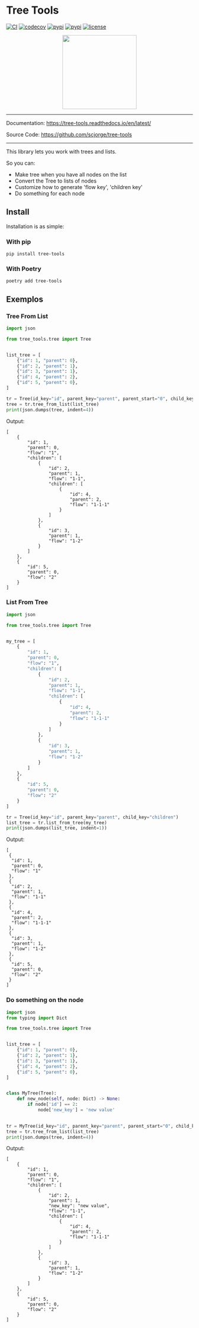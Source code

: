 # Tree Tools

[![CI](https://github.com/scjorge/tree-tools/workflows/CI/badge.svg?event=push)](https://github.com/scjorge/tree-tools/actions)
[![codecov](https://codecov.io/gh/scjorge/tree-tools/branch/master/graph/badge.svg?token=0HF8XRJDV1)](https://codecov.io/gh/scjorge/tree-tools)
[![pypi](https://img.shields.io/pypi/v/tree-tools)](https://pypi.org/project/tree-tools/)
[![pypi](https://img.shields.io/pypi/pyversions/tree-tools)](https://pypi.org/project/tree-tools/)
[![license](https://img.shields.io/pypi/l/tree-tools)](https://github.com/scjorge/tree-tools/blob/master/LICENSE)


<p align="center">
    <img src="https://raw.githubusercontent.com/scjorge/tree-tools/master/docs/assets/logo.png" width='200'/>
</p>

---

Documentation: https://tree-tools.readthedocs.io/en/latest/

Source Code: https://github.com/scjorge/tree-tools

---


This library lets you work with trees and lists.

So you can:

- Make tree when you have all nodes on the list
- Convert the Tree to lists of nodes
- Customize how to generate 'flow key', 'children key'
- Do something for each node


## Install
Installation is as simple:

### With pip

```
pip install tree-tools
```

### With Poetry

```
poetry add tree-tools
```

## Exemplos

### Tree From List 

```python
import json

from tree_tools.tree import Tree


list_tree = [
    {"id": 1, "parent": 0},
    {"id": 2, "parent": 1},
    {"id": 3, "parent": 1},
    {"id": 4, "parent": 2},
    {"id": 5, "parent": 0},
]

tr = Tree(id_key="id", parent_key="parent", parent_start="0", child_key="children")
tree = tr.tree_from_list(list_tree)
print(json.dumps(tree, indent=4))
```

Output:

```
[
    {
        "id": 1,
        "parent": 0,
        "flow": "1",
        "children": [
            {
                "id": 2,
                "parent": 1,
                "flow": "1-1",
                "children": [
                    {
                        "id": 4,
                        "parent": 2,
                        "flow": "1-1-1"
                    }
                ]
            },
            {
                "id": 3,
                "parent": 1,
                "flow": "1-2"
            }
        ]
    },
    {
        "id": 5,
        "parent": 0,
        "flow": "2"
    }
]
```

### List From Tree

```python
import json

from tree_tools.tree import Tree


my_tree = [
    {
        "id": 1,
        "parent": 0,
        "flow": "1",
        "children": [
            {
                "id": 2,
                "parent": 1,
                "flow": "1-1",
                "children": [
                    {
                        "id": 4,
                        "parent": 2,
                        "flow": "1-1-1"
                    }
                ]
            },
            {
                "id": 3,
                "parent": 1,
                "flow": "1-2"
            }
        ]
    },
    {
        "id": 5,
        "parent": 0,
        "flow": "2"
    }
]

tr = Tree(id_key="id", parent_key="parent", child_key="children")
list_tree = tr.list_from_tree(my_tree)
print(json.dumps(list_tree, indent=1))
```

Output:

```
[
 {
  "id": 1,
  "parent": 0,
  "flow": "1"
 },
 {
  "id": 2,
  "parent": 1,
  "flow": "1-1"
 },
 {
  "id": 4,
  "parent": 2,
  "flow": "1-1-1"
 },
 {
  "id": 3,
  "parent": 1,
  "flow": "1-2"
 },
 {
  "id": 5,
  "parent": 0,
  "flow": "2"
 }
]
```

### Do something on the node

```python
import json
from typing import Dict

from tree_tools.tree import Tree


list_tree = [
    {"id": 1, "parent": 0},
    {"id": 2, "parent": 1},
    {"id": 3, "parent": 1},
    {"id": 4, "parent": 2},
    {"id": 5, "parent": 0},
]


class MyTree(Tree):
    def new_node(self, node: Dict) -> None:
        if node['id'] == 2:
            node['new_key'] = 'new value'
        

tr = MyTree(id_key="id", parent_key="parent", parent_start="0", child_key="children")
tree = tr.tree_from_list(list_tree)
print(json.dumps(tree, indent=4))
```

Output:

```
[
    {
        "id": 1,
        "parent": 0,
        "flow": "1",
        "children": [
            {
                "id": 2,
                "parent": 1,
                "new_key": "new value",
                "flow": "1-1",
                "children": [
                    {
                        "id": 4,
                        "parent": 2,
                        "flow": "1-1-1"
                    }
                ]
            },
            {
                "id": 3,
                "parent": 1,
                "flow": "1-2"
            }
        ]
    },
    {
        "id": 5,
        "parent": 0,
        "flow": "2"
    }
]
```